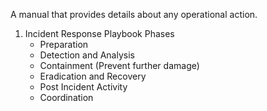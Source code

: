 A manual that provides details about any operational action.
1. Incident Response Playbook Phases
   - Preparation
   - Detection and Analysis
   - Containment (Prevent further damage)
   - Eradication and Recovery
   - Post Incident Activity
   - Coordination 
